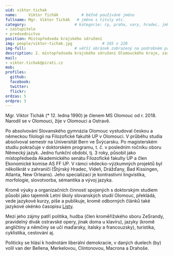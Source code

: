```yaml
---
uid: viktor.tichak
name:     Viktor Tichák          # běžně používáné jméno
fullname: Mgr. Viktor Tichák   # jméno s tituly etc.
category:                     # kategorie: rp, praha, vary, hradec, jmk, senat
- zastupitele
- predsednictvo
position: Místopředseda krajského sdružení
img: people/viktor-tichak.jpg             # 165 x 220
img-full:                     # větší obrázek zobrazený na podrobném profilu
description: 2. místopředseda krajského sdružení Olomouckého kraje, zastupitel v Olomouci                # kratký popis, max 160 znaků
mail:
- viktor.tichak@pirati.cz
mob:         
profiles:
  github:
  facebook:       
  twitter:        
  flickr:       
ordzas: 5
ordpre: 3
---
```

Mgr. Viktor Tichák (* 12. ledna 1990) je členem MS Olomouc od r. 2018. Narodil se v Olomouci, žije v Olomouci a Ostravě.

Po absolvování Slovanského gymnázia Olomouc vystudoval českou a německou filologii na Filozofické fakultě UP v Olomouci. V průběhu studia absolvoval semestr na Universität Bern ve Švýcarsku. Po magisterském studiu pokračuje v doktorském programu, t. č. v posledním ročníku oboru Německý jazyk. Jedno funkční období, tj. 3 roky, působil jako místopředseda Akademického senátu Filozofické fakulty UP a člen Ekonomické komise AS FF UP. V rámci vědecko-výzkumných projektů byl několikrát v zahraničí (Štýrský Hradec, Vídeň, Drážďany, Bad Kissingen, Atlanta, New Orleans). Jeho specializací je kontrastivní lingvistika, morfologie, slovotvorba, sémantika a vývoj jazyka.

Kromě výuky a organizačních činností spojených s doktorským studiem působí jako tajemník Letní školy slovanských studií Olomouc, překládá, vede jazykové kurzy, píše a publikuje, kromě odborných článků také jazykové okénko časopisu [Listy](http://www.listy.cz).

Mezi jeho zájmy patří politika, hudba (člen kroměřížského sboru ZeSrandy, pravidelný divák ostravské opery, jinak doma u klavíru), jazyky (kromě angličtiny a němčiny se učí maďarsky, italsky a francouzsky), turistika, cyklistika, cestování aj.

Politicky se hlásí k hodnotám liberální demokracie, v daných duelech (by) volil van der Bellena, Merkelovou, Clintonovou, Macrona a Drahoše.
